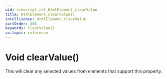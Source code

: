 ```yaml
---
uid: crmscript_ref_HtmlElement_clearValue
title: HtmlElement.clearValue()
intellisense: HtmlElement.clearValue
sortOrder: 388
keywords: clearValue()
so.topic: reference
---
```


# Void clearValue()

This will clear any selected values from elements that support this property.
